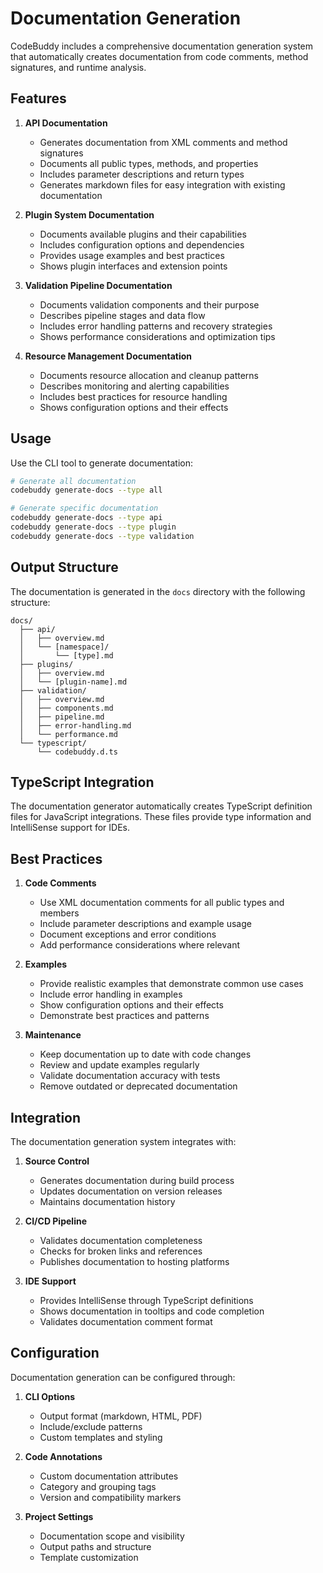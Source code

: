 # Documentation Generation

CodeBuddy includes a comprehensive documentation generation system that automatically creates documentation from code comments, method signatures, and runtime analysis.

## Features

1. **API Documentation**
   - Generates documentation from XML comments and method signatures
   - Documents all public types, methods, and properties
   - Includes parameter descriptions and return types
   - Generates markdown files for easy integration with existing documentation

2. **Plugin System Documentation**
   - Documents available plugins and their capabilities
   - Includes configuration options and dependencies
   - Provides usage examples and best practices
   - Shows plugin interfaces and extension points

3. **Validation Pipeline Documentation**
   - Documents validation components and their purpose
   - Describes pipeline stages and data flow
   - Includes error handling patterns and recovery strategies
   - Shows performance considerations and optimization tips

4. **Resource Management Documentation**
   - Documents resource allocation and cleanup patterns
   - Describes monitoring and alerting capabilities
   - Includes best practices for resource handling
   - Shows configuration options and their effects

## Usage

Use the CLI tool to generate documentation:

```bash
# Generate all documentation
codebuddy generate-docs --type all

# Generate specific documentation
codebuddy generate-docs --type api
codebuddy generate-docs --type plugin
codebuddy generate-docs --type validation
```

## Output Structure

The documentation is generated in the `docs` directory with the following structure:

```
docs/
  ├── api/
  │   ├── overview.md
  │   └── [namespace]/
  │       └── [type].md
  ├── plugins/
  │   ├── overview.md
  │   └── [plugin-name].md
  ├── validation/
  │   ├── overview.md
  │   ├── components.md
  │   ├── pipeline.md
  │   ├── error-handling.md
  │   └── performance.md
  └── typescript/
      └── codebuddy.d.ts
```

## TypeScript Integration

The documentation generator automatically creates TypeScript definition files for JavaScript integrations. These files provide type information and IntelliSense support for IDEs.

## Best Practices

1. **Code Comments**
   - Use XML documentation comments for all public types and members
   - Include parameter descriptions and example usage
   - Document exceptions and error conditions
   - Add performance considerations where relevant

2. **Examples**
   - Provide realistic examples that demonstrate common use cases
   - Include error handling in examples
   - Show configuration options and their effects
   - Demonstrate best practices and patterns

3. **Maintenance**
   - Keep documentation up to date with code changes
   - Review and update examples regularly
   - Validate documentation accuracy with tests
   - Remove outdated or deprecated documentation

## Integration

The documentation generation system integrates with:

1. **Source Control**
   - Generates documentation during build process
   - Updates documentation on version releases
   - Maintains documentation history

2. **CI/CD Pipeline**
   - Validates documentation completeness
   - Checks for broken links and references
   - Publishes documentation to hosting platforms

3. **IDE Support**
   - Provides IntelliSense through TypeScript definitions
   - Shows documentation in tooltips and code completion
   - Validates documentation comment format

## Configuration

Documentation generation can be configured through:

1. **CLI Options**
   - Output format (markdown, HTML, PDF)
   - Include/exclude patterns
   - Custom templates and styling

2. **Code Annotations**
   - Custom documentation attributes
   - Category and grouping tags
   - Version and compatibility markers

3. **Project Settings**
   - Documentation scope and visibility
   - Output paths and structure
   - Template customization